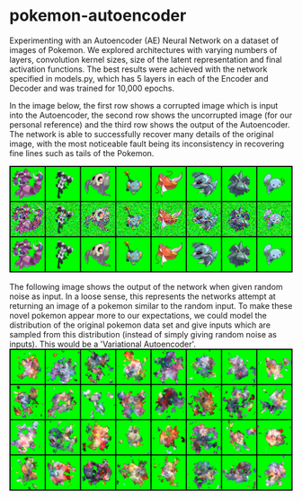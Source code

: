 # pokemon-autoencoder
 Experimenting with an Autoencoder (AE) Neural Network on a dataset of images of Pokemon. We explored architectures with varying numbers of layers, convolution kernel sizes, size of the latent representation and final activation functions. The best results were achieved with the network specified in models.py, which has 5 layers in each of the Encoder and Decoder and was trained for 10,000 epochs. 
 
In the image below, the first row shows a corrupted image which is input into the Autoencoder, the second row shows the uncorrupted image (for our personal reference) and the third row shows the output of the Autoencoder. The network is able to successfully recover many details of the original image, with the most noticeable fault being its inconsistency in recovering fine lines such as tails of the Pokemon. 

![Gotta catch em all!](experiment_results/5layer_10000epoch/sample-070000.png)

The following image shows the output of the network when given random noise as input. In a loose sense, this represents the networks attempt at returning an image of a pokemon similar to the random input. To make these novel pokemon appear more to our expectations, we could model the distribution of the original pokemon data set and give inputs which are sampled from this distribution (instead of simply giving random noise as inputs). This would be a 'Variational Autoencoder'.
![Gotta catch em all!](experiment_results/5layer_10000epoch/novel-070000.png)
